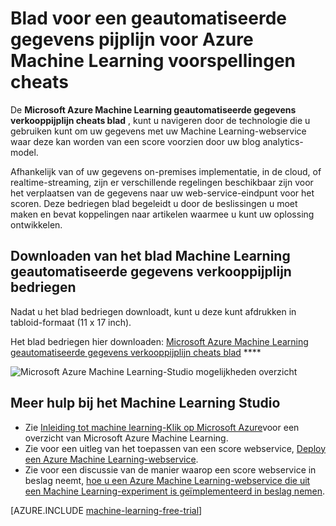 <properties
    pageTitle="Blad voor een geautomatiseerde gegevens pijplijn voor Azure Machine Learning voorspellingen cheats | Microsoft Azure"
    description="Een blad afdrukbaar bedriegen om te hoe zien voor het instellen van een verkooppijplijn geautomatiseerde gegevens naar uw Azure Machine Learning-webservice, ongeacht of uw gegevens on-premises, streaming, in Azure wordt aangegeven of in een cloudservice van derden."
    services="machine-learning"
    documentationCenter=""
    authors="garyericson"
    manager="jhubbard"
    editor="cgronlun"/>

<tags
    ms.service="machine-learning"
    ms.workload="data-services"
    ms.tgt_pltfrm="na"
    ms.devlang="na"
    ms.topic="article"
    ms.date="08/19/2016"
    ms.author="mithal;garye" />

# <a name="cheat-sheet-for-an-automated-data-pipeline-for-azure-machine-learning-predictions"></a>Blad voor een geautomatiseerde gegevens pijplijn voor Azure Machine Learning voorspellingen cheats

De **Microsoft Azure Machine Learning geautomatiseerde gegevens verkooppijplijn cheats blad** , kunt u navigeren door de technologie die u gebruiken kunt om uw gegevens met uw Machine Learning-webservice waar deze kan worden van een score voorzien door uw blog analytics-model.

Afhankelijk van of uw gegevens on-premises implementatie, in de cloud, of realtime-streaming, zijn er verschillende regelingen beschikbaar zijn voor het verplaatsen van de gegevens naar uw web-service-eindpunt voor het scoren.
Deze bedriegen blad begeleidt u door de beslissingen u moet maken en bevat koppelingen naar artikelen waarmee u kunt uw oplossing ontwikkelen.

## <a name="download-the-machine-learning-automated-data-pipeline-cheat-sheet"></a>Downloaden van het blad Machine Learning geautomatiseerde gegevens verkooppijplijn bedriegen

Nadat u het blad bedriegen downloadt, kunt u deze kunt afdrukken in tabloid-formaat (11 x 17 inch).

Het blad bedriegen hier downloaden: [Microsoft Azure Machine Learning geautomatiseerde gegevens verkooppijplijn cheats blad](http://download.microsoft.com/download/C/C/7/CC726F8B-2E6F-4C20-9B6F-AFBEE8253023/microsoft-machine-learning-operationalization-cheat-sheet_v1.pdf) ****

![Microsoft Azure Machine Learning-Studio mogelijkheden overzicht][op-cheat-sheet]

[op-cheat-sheet]: ./media/machine-learning-automated-data-pipeline-cheat-sheet/machine-learning-automated-data-pipeline-cheat-sheet_v1.1.png


## <a name="more-help-with-machine-learning-studio"></a>Meer hulp bij het Machine Learning Studio

* Zie [Inleiding tot machine learning-Klik op Microsoft Azure](machine-learning-what-is-machine-learning.md)voor een overzicht van Microsoft Azure Machine Learning.
* Zie voor een uitleg van het toepassen van een score webservice, [Deploy een Azure Machine Learning-webservice](machine-learning-publish-a-machine-learning-web-service.md).
* Zie voor een discussie van de manier waarop een score webservice in beslag neemt, [hoe u een Azure Machine Learning-webservice die uit een Machine Learning-experiment is geïmplementeerd in beslag nemen](machine-learning-consume-web-services.md).

[AZURE.INCLUDE [machine-learning-free-trial](../../includes/machine-learning-free-trial.md)]
